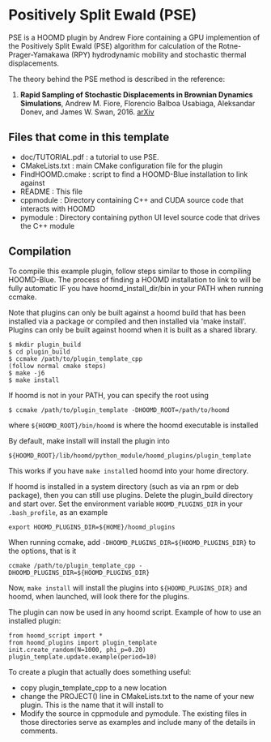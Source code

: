 # Positively Split Ewald (PSE)
PSE is a HOOMD plugin by Andrew Fiore containing a GPU implemention of the Positively Split Ewald
(PSE) algorithm for calculation of the Rotne-Prager-Yamakawa (RPY)
hydrodynamic mobility and stochastic thermal displacements. 
 
The theory behind the PSE method is described in the reference:

1. **Rapid Sampling of Stochastic Displacements in Brownian Dynamics
Simulations**, Andrew M. Fiore, Florencio Balboa Usabiaga, Aleksandar
Donev, and James W. Swan, 2016. [arXiv](https://arxiv.org/abs/1611.09322)


## Files that come in this template
 - doc/TUTORIAL.pdf : a tutorial to use PSE.
 - CMakeLists.txt   : main CMake configuration file for the plugin
 - FindHOOMD.cmake  : script to find a HOOMD-Blue installation to link against
 - README           : This file
 - cppmodule        : Directory containing C++ and CUDA source code that interacts with HOOMD
 - pymodule         : Directory containing python UI level source code that drives the C++ module
 

## Compilation
To compile this example plugin, follow steps similar to those in compiling HOOMD-Blue. The process of finding a HOOMD 
installation to link to will be fully automatic IF you have hoomd_install_dir/bin in your PATH when running ccmake.

Note that plugins can only be built against a hoomd build that has been installed via a package or compiled and then
installed via 'make install'. Plugins can only be built against hoomd when it is built as a shared library.

```
$ mkdir plugin_build
$ cd plugin_build
$ ccmake /path/to/plugin_template_cpp 
(follow normal cmake steps)
$ make -j6
$ make install
```

If hoomd is not in your PATH, you can specify the root using

`$ ccmake /path/to/plugin_template -DHOOMD_ROOT=/path/to/hoomd`

where `${HOOMD_ROOT}/bin/hoomd` is where the hoomd executable is installed

By default, make install will install the plugin into

`${HOOMD_ROOT}/lib/hoomd/python_module/hoomd_plugins/plugin_template`

This works if you have `make install`ed hoomd into your home directory. 

If hoomd is installed in a system directory (such as via an rpm or deb package), then you can still use plugins.
Delete the plugin_build directory and start over. Set the environment
variable `HOOMD_PLUGINS_DIR` in your `.bash_profile`, as an example

`export HOOMD_PLUGINS_DIR=${HOME}/hoomd_plugins`  

When running ccmake, add `-DHOOMD_PLUGINS_DIR=${HOOMD_PLUGINS_DIR}`
to the options, that is it

 `ccmake /path/to/plugin_template_cpp
 -DHOOMD_PLUGINS_DIR=${HOOMD_PLUGINS_DIR}`

Now, `make install` will install the plugins into `${HOOMD_PLUGINS_DIR}` and hoomd, when launched, will look there
for the plugins.

The plugin can now be used in any hoomd script.
Example of how to use an installed plugin:

```
from hoomd_script import *
from hoomd_plugins import plugin_template
init.create_random(N=1000, phi_p=0.20)
plugin_template.update.example(period=10)
```

To create a plugin that actually does something useful:

 * copy plugin_template_cpp to a new location
 * change the PROJECT() line in CMakeLists.txt to the name of your new plugin. This is the name that it will install to
 * Modify the source in cppmodule and pymodule. The existing files in those directories serve as examples and include
   many of the details in comments.
